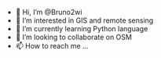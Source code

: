 - 👋 Hi, I’m @Bruno2wi
- 👀 I’m interested in GIS and remote sensing
- 🌱 I’m currently learning Python language
- 💞️ I’m looking to collaborate on OSM
- 📫 How to reach me ...

<!---
Bruno2wi/Bruno2wi is a ✨ special ✨ repository because its `README.md` (this file) appears on your GitHub profile.
You can click the Preview link to take a look at your changes.
--->

